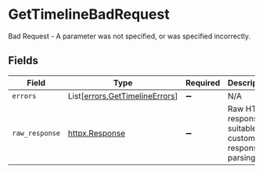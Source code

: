 # GetTimelineBadRequest

Bad Request - A parameter was not specified, or was specified incorrectly.


## Fields

| Field                                                                      | Type                                                                       | Required                                                                   | Description                                                                |
| -------------------------------------------------------------------------- | -------------------------------------------------------------------------- | -------------------------------------------------------------------------- | -------------------------------------------------------------------------- |
| `errors`                                                                   | List[[errors.GetTimelineErrors](../../models/errors/gettimelineerrors.md)] | :heavy_minus_sign:                                                         | N/A                                                                        |
| `raw_response`                                                             | [httpx.Response](https://www.python-httpx.org/api/#response)               | :heavy_minus_sign:                                                         | Raw HTTP response; suitable for custom response parsing                    |
